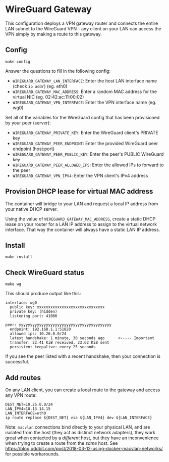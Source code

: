 # WireGuard Gateway

This configuration deploys a VPN gateway router and connects the
entire LAN subnet to the WireGuard VPN - any client on your LAN can
access the VPN simply by making a route to this gateway.

## Config

```
make config
```

Answer the questions to fill in the following config:

  * `WIREGUARD_GATEWAY_LAN_INTERFACE`: Enter the host LAN interface name (check `ip addr`) (eg. eth0)
  * `WIREGUARD_GATEWAY_MAC_ADDRESS`: Enter a random MAC address for the virtual NIC (eg. 02:42:ac:11:00:02)
  * `WIREGUARD_GATEWAY_VPN_INTERFACE`: Enter the VPN interface name (eg. wg0)

Set all of the variables for the WireGuard config that has been
provisioned by your peer (server):

  * `WIREGUARD_GATEWAY_PRIVATE_KEY`: Enter the WireGuard client's PRIVATE key
  * `WIREGUARD_GATEWAY_PEER_ENDPOINT`: Enter the provided WireGuard peer endpoint (host:port)
  * `WIREGUARD_GATEWAY_PEER_PUBLIC_KEY`: Enter the peer's PUBLIC WireGuard key
  * `WIREGUARD_GATEWAY_PEER_ALLOWED_IPS`: Enter the allowed IPs to forward to the peer
  * `WIREGUARD_GATEWAY_VPN_IPV4`: Enter the VPN client's IPv4 address

## Provision DHCP lease for virtual MAC address

The container will bridge to your LAN and request a local IP address
from your native DHCP server.

Using the value of `WIREGUARD_GATEWAY_MAC_ADDRESS`, create a static
DHCP lease on your router for a LAN IP address to assign to the
virtual network interface. That way the container will always have a
static LAN IP address.

## Install

```
make install
```

## Check WireGuard status

```
make wg
```

This should produce output like this:

```
interface: wg0
  public key: xxxxxxxxxxxxxxxxxxxxxxxxxxxxxx
  private key: (hidden)
  listening port: 41086

peer: yyyyyyyyyyyyyyyyyyyyyyyyyyyyyyyyyyyyyyyyy
  endpoint: 192.168.1.1:51820
  allowed ips: 10.26.0.0/24
  latest handshake: 1 minute, 30 seconds ago      <----- Important
  transfer: 22.41 KiB received, 23.62 KiB sent
  persistent keepalive: every 25 seconds
```

If you see the peer listed with a recent handshake, then your
connection is successful.

## Add routes

On any LAN client, you can create a local route to the gateway and
access any VPN route:

```
DEST_NET=10.26.0.0/24
LAN_IPV4=10.13.14.15
LAN_INTERFACE=eth0
ip route replace ${DEST_NET} via ${LAN_IPV4} dev ${LAN_INTERFACE}
```

Note: `macvlan` connections bind directly to your physical LAN, and
are isolated from the host (they act as distinct network adapters),
they work great when contacted by a *different* host, but they have an
inconvenience when trying to create a route from the *same* host. See
https://blog.oddbit.com/post/2018-03-12-using-docker-macvlan-networks/
for possible workarounds.
